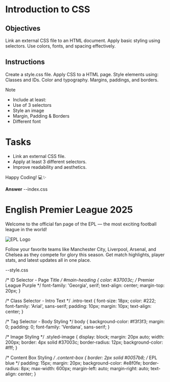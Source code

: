 # Introduction to CSS

## Objectives
Link an external CSS file to an HTML document.
Apply basic styling using selectors.
Use colors, fonts, and spacing effectively.

## Instructions

Create a style.css file.
Apply CSS to a HTML page.
Style elements using:
Classes and IDs.
Color and typography.
Margins, paddings, and borders.

>[!NOTE]
>  - Include at least:
>  - Use of 3 selectors
>  - Style an image
>  - Margin, Padding & Borders
>  - Different font

# Tasks
 - Link an external CSS file.
 - Apply at least 3 different selectors.
 - Improve readability and aesthetics.

Happy Coding! 💻✨


**Answer**
--index.css

<!DOCTYPE html>
<html lang="en">
<head>
  <meta charset="UTF-8" />
  <meta name="viewport" content="width=device-width, initial-scale=1.0" />
  <title>English Premier League</title>
  <link rel="stylesheet" href="style.css" />
</head>
<body>

  <h1 id="main-heading">English Premier League 2025</h1>

  <p class="intro-text">Welcome to the official fan page of the EPL — the most exciting football league in the world!</p>

  <img src="epl-logo.jpg" alt="EPL Logo" class="styled-image" />

  <div class="content-box">
    <p>Follow your favorite teams like Manchester City, Liverpool, Arsenal, and Chelsea as they compete for glory this season. Get match highlights, player stats, and latest updates all in one place.</p>
  </div>

</body>
</html>



--style.css

/* ID Selector - Page Title */
#main-heading {
  color: #37003c; /* Premier League Purple */
  font-family: 'Georgia', serif;
  text-align: center;
  margin-top: 20px;
}

/* Class Selector - Intro Text */
.intro-text {
  font-size: 18px;
  color: #222;
  font-family: 'Arial', sans-serif;
  padding: 10px;
  margin: 10px;
  text-align: center;
}

/* Tag Selector - Body Styling */
body {
  background-color: #f3f3f3;
  margin: 0;
  padding: 0;
  font-family: 'Verdana', sans-serif;
}

/* Image Styling */
.styled-image {
  display: block;
  margin: 20px auto;
  width: 200px;
  border: 4px solid #37003c;
  border-radius: 12px;
  background-color: #fff;
}

/* Content Box Styling */
.content-box {
  border: 2px solid #0057b8; /* EPL blue */
  padding: 15px;
  margin: 20px;
  background-color: #e8f0fe;
  border-radius: 8px;
  max-width: 600px;
  margin-left: auto;
  margin-right: auto;
  text-align: center;
}

